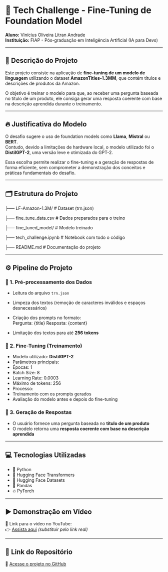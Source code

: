 # 🚀 Tech Challenge - Fine-Tuning de Foundation Model

**Aluno:** Vinícius Oliveira Litran Andrade  
**Instituição:** FIAP - Pós-graduação em Inteligência Artificial  (IA para Devs)

---

## 📜 Descrição do Projeto

Este projeto consiste na aplicação de **fine-tuning de um modelo de linguagem** utilizando o dataset **AmazonTitles-1.3MM**, que contém títulos e descrições de produtos da Amazon.

O objetivo é treinar o modelo para que, ao receber uma pergunta baseada no título de um produto, ele consiga gerar uma resposta coerente com base na descrição aprendida durante o treinamento.

---

## 🔥 Justificativa do Modelo

O desafio sugere o uso de foundation models como **Llama**, **Mistral** ou **BERT**.  
Contudo, devido a limitações de hardware local, o modelo utilizado foi o **DistilGPT-2**, uma versão leve e otimizada do GPT-2.

Essa escolha permite realizar o fine-tuning e a geração de respostas de forma eficiente, sem comprometer a demonstração dos conceitos e práticas fundamentais do desafio.

---

## 🗂️ Estrutura do Projeto

├── LF-Amazon-1.3M/ # Dataset (trn.json)

├── fine_tune_data.csv # Dados preparados para o treino

├── fine_tuned_model/ # Modelo treinado

├── tech_challenge.ipynb # Notebook com todo o código

├── README.md # Documentação do projeto

---

## ⚙️ Pipeline do Projeto

### 🔹 1. Pré-processamento dos Dados
- Leitura do arquivo `trn.json`
- Limpeza dos textos (remoção de caracteres inválidos e espaços desnecessários)
- Criação dos prompts no formato:  
Pergunta: {title}
Resposta: {content}

- Limitação dos textos para até **256 tokens**

### 🔹 2. Fine-Tuning (Treinamento)
- Modelo utilizado: **DistilGPT-2**
- Parâmetros principais:
- Épocas: 1
- Batch Size: 8
- Learning Rate: 0.0003
- Máximo de tokens: 256
- Processo:
- Treinamento com os prompts gerados
- Avaliação do modelo antes e depois do fine-tuning

### 🔹 3. Geração de Respostas
- O usuário fornece uma pergunta baseada no **título de um produto**
- O modelo retorna uma **resposta coerente com base na descrição aprendida**

---

## 💻 Tecnologias Utilizadas

- 🐍 Python
- 🤗 Hugging Face Transformers
- 🤗 Hugging Face Datasets
- 🐼 Pandas
- 🔥 PyTorch

---

## ▶️ Demonstração em Vídeo

🎥 Link para o vídeo no YouTube:  
👉 [Assista aqui](https://www.youtube.com/SEU_VIDEO_AQUI) *(substituir pelo link real)*

---

## 📂 Link do Repositório

🔗 [Acesse o projeto no GitHub](https://github.com/UnB-EngEnerg-180028863/Terceiro-Tech-Challenge)
